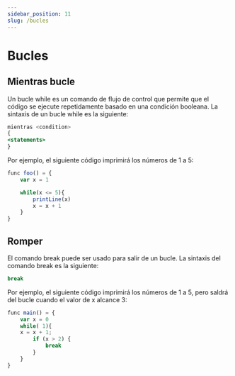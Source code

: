 ```yaml
---
sidebar_position: 11
slug: /bucles
---
```


# Bucles

## Mientras bucle

Un bucle while es un comando de flujo de control que permite que el código se ejecute repetidamente basado en una condición booleana. La sintaxis de un bucle while es la siguiente:

```jsx
mientras <condition>
{
<statements>
}
```

Por ejemplo, el siguiente código imprimirá los números de 1 a 5:

```jsx
func foo() = {
    var x = 1

    while(x <= 5){
        printLine(x)
        x = x + 1
    }
}
```

## Romper

El comando break puede ser usado para salir de un bucle. La sintaxis del comando break es la siguiente:

```jsx
break
```

Por ejemplo, el siguiente código imprimirá los números de 1 a 5, pero saldrá del bucle cuando el valor de x alcance 3:

```jsx
func main() = {
    var x = 0
    while( 1){
    x = x + 1;
        if (x > 2) {
            break
        }
    }
}
```
